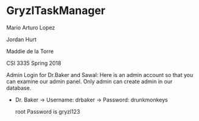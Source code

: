 # GryzlTaskManager

Mario Arturo Lopez

Jordan Hurt

Maddie de la Torre

CSI 3335 Spring 2018


Admin Login for Dr.Baker and Sawal:
Here is an admin account so that you can examine our admin panel. Only admin can create admin in our database. 
- Dr. Baker
  -> Username: drbaker
  -> Password: drunkmonkeys
  
  
  root Password is gryzl123
  